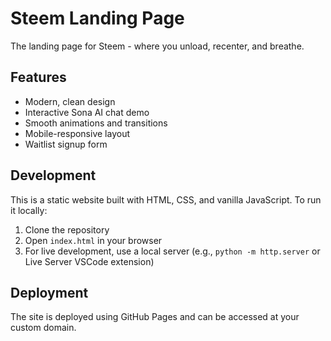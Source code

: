 # Steem Landing Page

The landing page for Steem - where you unload, recenter, and breathe.

## Features

- Modern, clean design
- Interactive Sona AI chat demo
- Smooth animations and transitions
- Mobile-responsive layout
- Waitlist signup form

## Development

This is a static website built with HTML, CSS, and vanilla JavaScript. To run it locally:

1. Clone the repository
2. Open `index.html` in your browser
3. For live development, use a local server (e.g., `python -m http.server` or Live Server VSCode extension)

## Deployment

The site is deployed using GitHub Pages and can be accessed at your custom domain. 